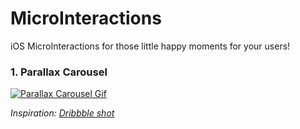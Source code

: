 # MicroInteractions
iOS MicroInteractions for those little happy moments for your users!

### 1. Parallax Carousel

[![Parallax Carousel Gif](https://imgur.com/ehU7N7L.gif)](https://dribbble.com/shots/5585169-Book-App)

*Inspiration: [Dribbble shot](https://dribbble.com/shots/5585169-Book-App)*
